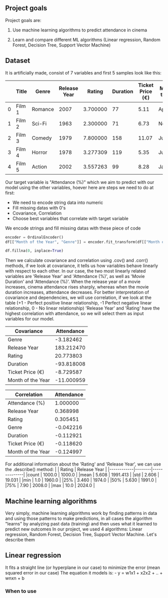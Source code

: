 ## Project goals

Project goals are: 

1. Use machine learning algorithms to predict attendance in cinema

2. Learn and compare different ML algorithms (Linear regression, Random Forest, Decision Tree, Support Vector Machine)

## Dataset

It is artificially made, consist of 7 variables and first 5 samples look like this:

|     |    Title   |     Genre | Release Year |    Rating | Duration | Ticket Price (€) | Month of the Year | Attendance (%) |
|-----|------------|-----------|--------------|-----------|----------|------------------|-------------------|----------------|
|0    |  Film 1    | Romance   |      2007    | 3.700000  |     77   |          5.11    |        April      |       41       |
|1    |  Film 2    |  Sci-Fi   |      1963    | 2.300000  |     71   |          6.73    |     November      |       10       |
|2    |  Film 3    |  Comedy   |      1979    | 7.800000  |    158   |         11.07    |         July      |       28       |
|3    |  Film 4    |  Horror   |      1978    | 3.277309  |    119   |          5.35    |         July      |       57       |
|4    |  Film 5    |  Action   |      2002    | 3.557263  |     99   |          8.28    |      January      |       56       |

Our target variable is "Attendance (%)" which we aim to predict with our model using the other variables, hoever here are steps we need to do at first:
  - We need to encode string data into numeric
  - Fill missing datas with 0's
  - Covariance, Correlation
  - Choose best variables that correlate with target variable

We encode strings and fill missing datas with these piece of code
```Python
encoder = OrdinalEncoder()
df[["Month of the Year", "Genre"]] = encoder.fit_transform(df[["Month of the Year", "Genre"]])

df.fillna(0, inplace=True)
```
Then we calculate covariance and correlation using .cov() and .corr() methods, if we look at covariance, it tells us how variables behave linearly with respect to each other. In our case, the two most linearly related variables are 'Release Year' and 'Attendance (%)', as well as 'Movie Duration' and 'Attendance (%)'. When the release year of a movie increases, cinema attendance rises sharply, whereas when the movie duration increases, attendance decreases. 
For better interpretation of covariance and dependencies, we will use correlation, if we look at the table (+1 - Perfect positive linear relationship, -1 Perfect negative linear relationship, 0 - No linear relationship) 'Release Year' and 'Rating' have the highest correlation with attendance, so we will select them as input variables for our model.

|    Covariance   |   Attendance  |
|-----------------|---------------|
|Genre            |     -3.182462 |
|Release Year     |    183.212470 |                      
|Rating           |     20.773803 |
|Duration         |    -93.818008 |
|Ticket Price (€) |     -8.729587 |
|Month of the Year|    -11.000959 |
                                                         

|   Correlation   |  Attendance  |
|-----------------|--------------|
|Attendance (%)   |     1.000000 |
|Release Year     |      0.368998|
|Rating           |      0.305451|
|Genre            |     -0.042216|
|Duration         |     -0.112921|
|Ticket Price (€) |    -0.118620 |
|Month of the Year|   -0.124997  |

For additional information about the 'Rating' and 'Release Year', we can use the .describe() method:
|            | Rating | Release Year |
|------------|--------|--------------|
|count       | 1000.0 |  1000.0      |
|mean        | 5.608  |  1991.413    |
|std         | 2.606  |  19.031      |
|min         | 1.0    |  1960.0      |
|25%         | 3.460  |  1974.0      |
|50%         | 5.630  |  1991.0      |
|75%         | 7.90   |  2008.0      |
|max         | 10.0   |  2024.0      |

## Machine learning algorithms

Very simply, machine learning algorithms work by finding patterns in data and using those patterns to make predictions, in all cases the algorithm "learns" by analyzing past data (training) and then uses what it learned to predict new outcomes
In our project, we used 4 algorithms: Linear regression, Random Forest, Decision Tree, Support Vector Machine. Let's describe them

## Linear regression
It fits a straight line (or hyperplane in our case) to minimize the error (mean squared error in our case)
The equation it models is:
    - y = w1x1 + x2x2 + .. + wnxn + b

### When to use

